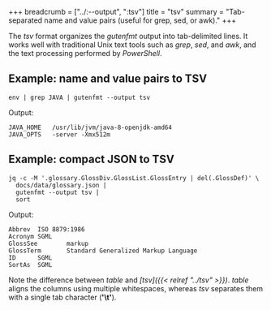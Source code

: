 +++
breadcrumb = ["../:--output", ":tsv"]
title = "tsv"
summary = "Tab-separated name and value pairs (useful for grep, sed, or awk)."
+++

The *tsv* format organizes the *gutenfmt* output into tab-delimited lines.
It works well with traditional Unix text tools such as *grep*, *sed*, and *awk*,
and the text processing performed by *PowerShell*.

## Example: name and value pairs to TSV

```shell
env | grep JAVA | gutenfmt --output tsv
```

Output:

```text
JAVA_HOME	/usr/lib/jvm/java-8-openjdk-amd64
JAVA_OPTS	-server -Xmx512m
```

## Example: compact JSON to TSV

```shell
jq -c -M '.glossary.GlossDiv.GlossList.GlossEntry | del(.GlossDef)' \
  docs/data/glossary.json |
  gutenfmt --output tsv |
  sort
```

Output:

```text
Abbrev  ISO 8879:1986
Acronym SGML
GlossSee        markup
GlossTerm       Standard Generalized Markup Language
ID      SGML
SortAs  SGML
```

Note the difference between *table* and *[tsv]({{< relref "../tsv" >}})*.
*table* aligns the columns using multiple whitespaces,
whereas *tsv* separates them with a single tab character (__'\t'__).
